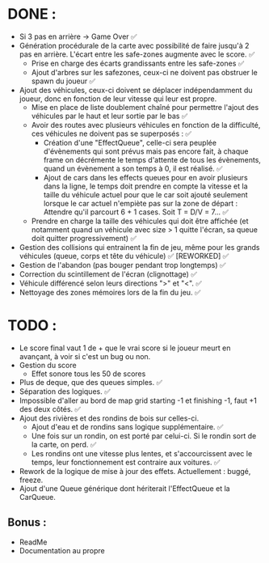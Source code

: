 # DONE :
- Si 3 pas en arrière -> Game Over ✅
- Génération procédurale de la carte avec possibilité de faire jusqu'à 2 pas en arrière. L'écart entre les safe-zones augmente avec le score. ✅
    - Prise en charge des écarts grandissants entre les safe-zones ✅
    - Ajout d'arbres sur les safezones, ceux-ci ne doivent pas obstruer le spawn du joueur ✅
- Ajout des véhicules, ceux-ci doivent se déplacer indépendamment du joueur, donc en fonction de leur vitesse qui leur est propre.
    - Mise en place de liste doublement chaîné pour permettre l'ajout des véhicules par le haut et leur sortie par le bas ✅
    - Avoir des routes avec plusieurs véhicules en fonction de la difficulté, ces véhicules ne doivent pas se superposés  : ✅
        - Création d'une "EffectQueue", celle-ci sera peuplée d'évènements qui sont prévus mais pas encore fait, à chaque frame on décrémente le temps d'attente de tous les évènements, quand un évènement a son temps à 0, il est réalisé. ✅
        - Ajout de cars dans les effects queues pour en avoir plusieurs dans la ligne, le temps doit prendre en compte la vitesse et la taille du véhicule actuel pour que le car soit ajouté seulement lorsque le car actuel n'empiète pas sur la zone de départ : Attendre qu'il parcourt 6 + 1 cases. Soit T = D/V = 7... ✅
    - Prendre en charge la taille des véhicules qui doit être affichée (et notamment quand un véhicule avec size > 1 quitte l'écran, sa queue doit quitter progressivement) ✅
- Gestion des collisions qui entrainent la fin de jeu, même pour les grands véhicules (queue, corps et tête du véhicule) ✅ [REWORKED] ✅
- Gestion de l'abandon (pas bouger pendant trop longtemps) ✅
- Correction du scintillement de l'écran (clignottage) ✅
- Véhicule différencé selon leurs directions ">" et "<". ✅
- Nettoyage des zones mémoires lors de la fin du jeu. ✅

# TODO :
- Le score final vaut 1 de + que le vrai score si le joueur meurt en avançant, à voir si c'est un bug ou non.
- Gestion du score
    - Effet sonore tous les 50 de scores 
- Plus de deque, que des queues simples. ✅
- Séparation des logiques. ✅
- Impossible d'aller au bord de map grid starting -1 et finishing -1, faut +1 des deux côtés. ✅
- Ajout des rivières et des rondins de bois sur celles-ci.
    - Ajout d'eau et de rondins sans logique supplémentaire. ✅
    - Une fois sur un rondin, on est porté par celui-ci. Si le rondin sort de la carte, on perd.  ✅
    - Les rondins ont une vitesse plus lentes, et s'accourcissent avec le temps, leur fonctionnement est contraire aux voitures. ✅
- Rework de la logique de mise à jour des effets. Actuellement : buggé, freeze.
- Ajout d'une Queue générique dont hériterait l'EffectQueue et la CarQueue.

## Bonus :
- ReadMe
- Documentation au propre